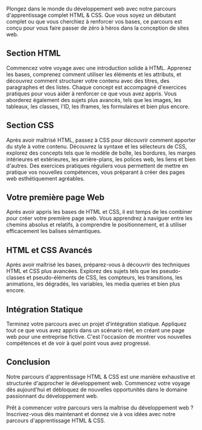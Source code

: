 Plongez dans le monde du développement web avec notre parcours d'apprentissage complet HTML & CSS. Que vous soyez un débutant complet ou que vous cherchiez à renforcer vos bases, ce parcours est conçu pour vous faire passer de zéro à héros dans la conception de sites web.

## Section HTML

Commencez votre voyage avec une introduction solide à HTML. Apprenez les bases, comprenez comment utiliser les éléments et les attributs, et découvrez comment structurer votre contenu avec des titres, des paragraphes et des listes. Chaque concept est accompagné d'exercices pratiques pour vous aider à renforcer ce que vous avez appris. Vous aborderez également des sujets plus avancés, tels que les images, les tableaux, les classes, l'ID, les iframes, les formulaires et bien plus encore.

## Section CSS

Après avoir maîtrisé HTML, passez à CSS pour découvrir comment apporter du style à votre contenu. Découvrez la syntaxe et les sélecteurs de CSS, explorez des concepts tels que le modèle de boîte, les bordures, les marges intérieures et extérieures, les arrière-plans, les polices web, les liens et bien d'autres. Des exercices pratiques réguliers vous permettent de mettre en pratique vos nouvelles compétences, vous préparant à créer des pages web esthétiquement agréables.

## Votre première page Web

Après avoir appris les bases de HTML et CSS, il est temps de les combiner pour créer votre première page web. Vous apprendrez à naviguer entre les chemins absolus et relatifs, à comprendre le positionnement, et à utiliser efficacement les balises sémantiques.

## HTML et CSS Avancés

Après avoir maîtrisé les bases, préparez-vous à découvrir des techniques HTML et CSS plus avancées. Explorez des sujets tels que les pseudo-classes et pseudo-éléments de CSS, les compteurs, les transitions, les animations, les dégradés, les variables, les media queries et bien plus encore.

## Intégration Statique

Terminez votre parcours avec un projet d'intégration statique. Appliquez tout ce que vous avez appris dans un scénario réel, en créant une page web pour une entreprise fictive. C'est l'occasion de montrer vos nouvelles compétences et de voir à quel point vous avez progressé.

## Conclusion

Notre parcours d'apprentissage HTML & CSS est une manière exhaustive et structurée d'approcher le développement web. Commencez votre voyage dès aujourd'hui et débloquez de nouvelles opportunités dans le domaine passionnant du développement web.

Prêt à commencer votre parcours vers la maîtrise du développement web ? Inscrivez-vous dès maintenant et donnez vie à vos idées avec notre parcours d'apprentissage HTML & CSS.